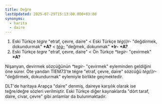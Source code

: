 ```yaml
---
title: Değre
lastUpdated: 2025-07-29T15:13:00.000+03:00
synonyms:
  - harita
  - daire
---
```

1. Eski Türkçe _tégre_ "etraf, çevre, daire" < Eski Türkçe _tég(i)r-_ "değdirmek, dokundurmak" **+A?** < _[tég-](/sozluk/değmek)_ "değmek, dokunmak" **+Ir-** **+A?**
2. Eski Türkçe _tegre_ "etraf, çevre, daire" < Ön Türkçe _*tegir-_ "çevirmek" **+A?**

Nişanyan, devirmek sözcüğünün _*tegir-_ "çevirmek" eyleminden geldiğini öne sürer. Öte yandan TİEM73'te tégre "etraf, çevre, daire" sözcüğü _tég(i)r-_ "değdirmek, dokundurmak" eylemiyle birlikte geçmektedir.

DLT'de haritaya Arapça "daire" denmiş, daireye karşılık olarak ise teğre/değre sözleri verilmiştir. Eski Türkçe diğer kaynaklarda "dört taraf, daire, civar, çevre" gibi anlamlar da bulunmaktadır.
